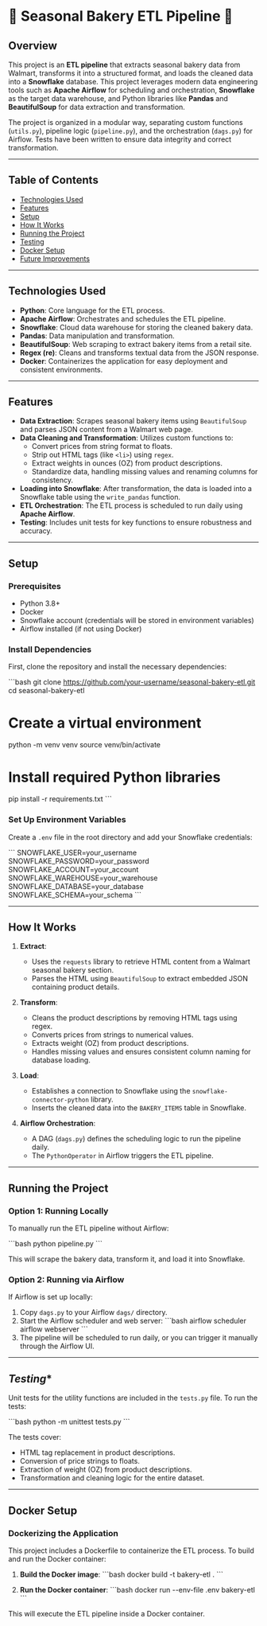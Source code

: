 # 🍰 **Seasonal Bakery ETL Pipeline** 🍰

## Overview

This project is an **ETL pipeline** that extracts seasonal bakery data from Walmart, transforms it into a structured format, and loads the cleaned data into a **Snowflake** database. This project leverages modern data engineering tools such as **Apache Airflow** for scheduling and orchestration, **Snowflake** as the target data warehouse, and Python libraries like **Pandas** and **BeautifulSoup** for data extraction and transformation.

The project is organized in a modular way, separating custom functions (`utils.py`), pipeline logic (`pipeline.py`), and the orchestration (`dags.py`) for Airflow. Tests have been written to ensure data integrity and correct transformation.

---

## **Table of Contents**
- [Technologies Used](#technologies-used)
- [Features](#features)
- [Setup](#setup)
- [How It Works](#how-it-works)
- [Running the Project](#running-the-project)
- [Testing](#testing)
- [Docker Setup](#docker-setup)
- [Future Improvements](#future-improvements)

---

## **Technologies Used**
- **Python**: Core language for the ETL process.
- **Apache Airflow**: Orchestrates and schedules the ETL pipeline.
- **Snowflake**: Cloud data warehouse for storing the cleaned bakery data.
- **Pandas**: Data manipulation and transformation.
- **BeautifulSoup**: Web scraping to extract bakery items from a retail site.
- **Regex (re)**: Cleans and transforms textual data from the JSON response.
- **Docker**: Containerizes the application for easy deployment and consistent environments.

---

## **Features**
- **Data Extraction**: Scrapes seasonal bakery items using `BeautifulSoup` and parses JSON content from a Walmart web page.
- **Data Cleaning and Transformation**: Utilizes custom functions to:
  - Convert prices from string format to floats.
  - Strip out HTML tags (like `<li>`) using `regex`.
  - Extract weights in ounces (OZ) from product descriptions.
  - Standardize data, handling missing values and renaming columns for consistency.
- **Loading into Snowflake**: After transformation, the data is loaded into a Snowflake table using the `write_pandas` function.
- **ETL Orchestration**: The ETL process is scheduled to run daily using **Apache Airflow**.
- **Testing**: Includes unit tests for key functions to ensure robustness and accuracy.

---

## **Setup**

### **Prerequisites**
- Python 3.8+
- Docker
- Snowflake account (credentials will be stored in environment variables)
- Airflow installed (if not using Docker)

### **Install Dependencies**

First, clone the repository and install the necessary dependencies:

\`\`\`bash
git clone https://github.com/your-username/seasonal-bakery-etl.git
cd seasonal-bakery-etl

# Create a virtual environment
python -m venv venv
source venv/bin/activate

# Install required Python libraries
pip install -r requirements.txt
\`\`\`

### **Set Up Environment Variables**

Create a `.env` file in the root directory and add your Snowflake credentials:

\`\`\`
SNOWFLAKE_USER=your_username
SNOWFLAKE_PASSWORD=your_password
SNOWFLAKE_ACCOUNT=your_account
SNOWFLAKE_WAREHOUSE=your_warehouse
SNOWFLAKE_DATABASE=your_database
SNOWFLAKE_SCHEMA=your_schema
\`\`\`

---

## **How It Works**

1. **Extract**:
   - Uses the `requests` library to retrieve HTML content from a Walmart seasonal bakery section.
   - Parses the HTML using `BeautifulSoup` to extract embedded JSON containing product details.
   
2. **Transform**:
   - Cleans the product descriptions by removing HTML tags using regex.
   - Converts prices from strings to numerical values.
   - Extracts weight (OZ) from product descriptions.
   - Handles missing values and ensures consistent column naming for database loading.

3. **Load**:
   - Establishes a connection to Snowflake using the `snowflake-connector-python` library.
   - Inserts the cleaned data into the `BAKERY_ITEMS` table in Snowflake.

4. **Airflow Orchestration**:
   - A DAG (`dags.py`) defines the scheduling logic to run the pipeline daily.
   - The `PythonOperator` in Airflow triggers the ETL pipeline.

---

## **Running the Project**

### **Option 1: Running Locally**

To manually run the ETL pipeline without Airflow:

\`\`\`bash
python pipeline.py
\`\`\`

This will scrape the bakery data, transform it, and load it into Snowflake.

### **Option 2: Running via Airflow**

If Airflow is set up locally:

1. Copy `dags.py` to your Airflow `dags/` directory.
2. Start the Airflow scheduler and web server:
   \`\`\`bash
   airflow scheduler
   airflow webserver
   \`\`\`
3. The pipeline will be scheduled to run daily, or you can trigger it manually through the Airflow UI.

---

## *Testing**

Unit tests for the utility functions are included in the `tests.py` file. To run the tests:

\`\`\`bash
python -m unittest tests.py
\`\`\`

The tests cover:
- HTML tag replacement in product descriptions.
- Conversion of price strings to floats.
- Extraction of weight (OZ) from product descriptions.
- Transformation and cleaning logic for the entire dataset.

---

## **Docker Setup**

### **Dockerizing the Application**

This project includes a Dockerfile to containerize the ETL process. To build and run the Docker container:

1. **Build the Docker image**:
   \`\`\`bash
   docker build -t bakery-etl .
   \`\`\`

2. **Run the Docker container**:
   \`\`\`bash
   docker run --env-file .env bakery-etl
   \`\`\`

This will execute the ETL pipeline inside a Docker container.
